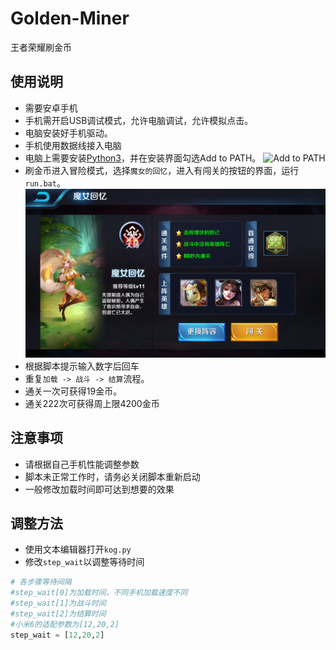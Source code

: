 # Golden-Miner
王者荣耀刷金币

## 使用说明
- 需要安卓手机
- 手机需开启USB调试模式，允许电脑调试，允许模拟点击。
- 电脑安装好手机驱动。
- 手机使用数据线接入电脑
- 电脑上需要安装[Python3](https://www.python.org/downloads/)，并在安装界面勾选Add to PATH。
![Add to PATH](https://imgsa.baidu.com/exp/w=480/sign=b0e60784a1d3fd1f3609a332004f25ce/80cb39dbb6fd5266e27ba8bea218972bd50736c3.jpg)
- 刷金币进入冒险模式，选择`魔女的回忆`，进入有闯关的按钮的界面，运行`run.bat`。
![pic](https://github.com/Henvy-Mango/Golden-Miner/raw/master/pic.png)
- 根据脚本提示输入数字后回车
- 重复`加载 -> 战斗 -> 结算`流程。
- 通关一次可获得19金币。
- 通关222次可获得周上限4200金币

## 注意事项
- 请根据自己手机性能调整参数
- 脚本未正常工作时，请务必关闭脚本重新启动
- 一般修改加载时间即可达到想要的效果

## 调整方法 
- 使用文本编辑器打开`kog.py`
- 修改`step_wait`以调整等待时间

```python
# 各步骤等待间隔
#step_wait[0]为加载时间，不同手机加载速度不同
#step_wait[1]为战斗时间
#step_wait[2]为结算时间
#小米6的适配参数为[12,20,2]
step_wait = [12,20,2]
```

